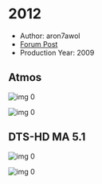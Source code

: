 # 2012

* Author: aron7awol
* [Forum Post](https://www.avsforum.com/goto/post?id=56743166)
* Production Year: 2009

## Atmos

![img 0](https://i.imgur.com/1M8TywQ.jpg)

![img 0](https://i.imgur.com/MkgguZM.png)

## DTS-HD MA 5.1

![img 0](https://i.imgur.com/fx5FCj3.jpg)

![img 0](https://i.imgur.com/gZWw7QC.png)

